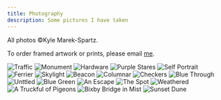 ```yaml
---
title: Photography
description: Some pictures I have taken
---
```


All photos ©Kyle Marek-Spartz.

To order framed artwork or prints, please email [me](mailto:kyle.marek.spartz@gmail.com).

![Traffic](images/photography/1.png)
![Monument](images/photography/2.png)
![Hardware](images/photography/3.png)
![Purple Stares](images/photography/4.png)
![Self Portrait](images/photography/5.png)
![Ferrier](images/photography/6.png)
![Skylight](images/photography/7.png)
![Beacon](images/photography/8.png)
![Columnar](images/photography/9.png)
![Checkers](images/photography/10.png)
![Blue Through](images/photography/11.png)
![Unttled](images/photography/12.png)
![Blue Green](images/photography/13.png)
![An Escape](images/photography/14.png)
![The Spot](images/photography/15.png)
![Weathered](images/photography/16.png)
![A Truckful of Pigeons](images/photography/17.png)
![Bixby Bridge in Mist](images/photography/18.png)
![Sunset Dune](images/photography/19.png)
